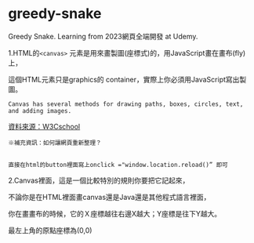 # greedy-snake
Greedy Snake. 
Learning from 2023網頁全端開發 at Udemy.

1.HTML的```<canvas>``` 元素是用來畫製圖(座標式)的，用JavaScript畫在畫布(fly)上， 
  
  <canvas>這個HTML元素只是graphics的 container，實際上你必須用JavaScript寫出製圖。
    
    Canvas has several methods for drawing paths, boxes, circles, text, and adding images.
    
    
  <a href="https://www.w3schools.com/html/html5_canvas.asp">資料來源：W3Cschool</a>

    
    ※補充資訊：如何讓網頁重新整理？

    
    直接在html的button裡面寫上onclick ="window.location.reload()” 即可
  
  2.Canvas裡面，這是一個比較特別的規則你要把它記起來，
  
  不論你是在HTML裡面畫canvas還是Java還是其他程式語言裡面，
  
  你在畫畫布的時候，它的Ｘ座標越往右邊X越大；Y座標是往下Y越大。 
  
  最左上角的原點座標為(0,0)
  
  


